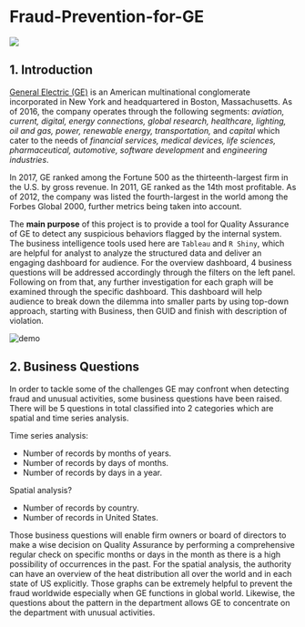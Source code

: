 # Fraud-Prevention-for-GE
[![](https://img.shields.io/badge/RShiny-Open_Web_App-Green?logo=R)](https://yoogun143.shinyapps.io/GE-Fraud-Prevention/)

## 1. Introduction
[General Electric (GE)](https://www.ge.com/) is an American multinational conglomerate incorporated in New York and headquartered in Boston, Massachusetts. As of 2016, the company operates through the following segments: *aviation, current, digital, energy connections, global research, healthcare, lighting, oil and gas, power, renewable energy, transportation,* and *capital* which cater to the needs of *financial services, medical devices, life sciences, pharmaceutical, automotive, software development* and *engineering industries*.

In 2017, GE ranked among the Fortune 500 as the thirteenth-largest firm in the U.S. by gross revenue. In 2011, GE ranked as the 14th most profitable. As of 2012, the company was listed the fourth-largest in the world among the Forbes Global 2000, further metrics being taken into account.

The **main purpose** of this project is to provide a tool for Quality Assurance of GE to detect any suspicious behaviors flagged by the internal system. The business intelligence tools used here are `Tableau` and `R Shiny`, which are helpful for analyst to analyze the structured data and deliver an engaging dashboard for audience. For the overview dashboard, 4 business questions will be addressed accordingly through the filters on the left panel. Following on from that, any further investigation for each graph will be examined through the specific dashboard. This dashboard will help audience to break down the dilemma into smaller parts by using top-down approach, starting with Business, then GUID and finish with description of violation.

![demo](./Image/demo.gif)

## 2. Business Questions
In order to tackle some of the challenges GE may confront when detecting fraud and unusual activities, some business questions have been raised. There will be 5 questions in total classified into 2 categories which are spatial and time series analysis.

Time series analysis:
-	Number of records by months of years.
-	Number of records by days of months.
-	Number of records by days in a year.

Spatial analysis?
-	Number of records by country.
-	Number of records in United States.

Those business questions will enable firm owners or board of directors to make a wise decision on Quality Assurance by performing a comprehensive regular check on specific months or days in the month as there is a high possibility of occurrences in the past. For the spatial analysis, the authority can have an overview of the heat distribution all over the world and in each state of US explicitly. Those graphs can be extremely helpful to prevent the fraud worldwide especially when GE functions in global world. Likewise, the questions about the pattern in the department allows GE to concentrate on the department with unusual activities.
